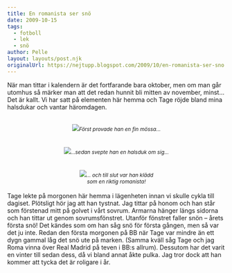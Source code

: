 ```yaml
---
title: En romanista ser snö
date: 2009-10-15
tags: 
  - fotboll
  - lek
  - snö	
author: Pelle
layout: layouts/post.njk
originalUrl: https://nejtupp.blogspot.com/2009/10/en-romanista-ser-sno.html
---
```


När man tittar i kalendern är det fortfarande bara oktober, men om man går utomhus så märker man att det redan hunnit bli mitten av november, minst... Det är kallt. Vi har satt på elementen här hemma och Tage röjde bland mina halsdukar och vantar häromdagen.<br><br><div style="text-align: center;"><img src="../../../../img/_MG_8803_1024pix.jpg"><span style="font-size:85%;"><span style="font-style: italic;">Först provade han en fin mössa...</span></span><br></div><br><br><div style="text-align: center;"><img src="../../../../img/_MG_8798_1024pix.jpg"><span style="font-size:85%;"><span style="font-style: italic;">...sedan svepte han en halsduk om sig...</span></span><br></div><br><br><div style="text-align: center;"><img src="../../../../img/_MG_8814_1024pix.jpg"><span style="font-size:85%;"><span style="font-style: italic;">... och till slut var han klädd<br>som en riktig romanista!</span></span><br></div><br>Tage lekte på morgonen här hemma i lägenheten innan vi skulle cykla till dagiset. Plötsligt hör jag att han tystnat. Jag tittar på honom och han står som förstenad mitt på golvet i vårt sovrum. Armarna hänger längs sidorna och han tittar ut genom sovrumsfönstret. Utanför fönstret faller snön – årets första snö! Det kändes som om han såg snö för första gången, men så var det ju inte. Redan den första morgonen på BB när Tage var mindre än ett dygn gammal låg det snö ute på marken. (Samma kväll såg Tage och jag Roma vinna över Real Madrid på teven i BB:s allrum). Dessutom har det varit en vinter till sedan dess, då vi bland annat åkte pulka. Jag tror dock att han kommer att tycka det är roligare i år.
<!-- no comments on this post -->